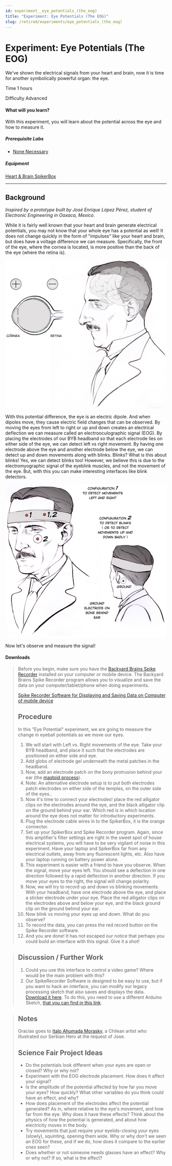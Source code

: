 ```yaml
---
id: experiment__eye_potentials_(the_eog)
title: "Experiment: Eye Potentials (The EOG)"
slug: /retired/experiments/eye_potentials_(the_eog)
---
```


# Experiment: Eye Potentials (The EOG)

We've shown the electrical signals from your heart and brain, now it is time
for another symbolically powerful organ: the eye.

Time  1 hours

Difficulty  Advanced

#### What will you learn?

With this experiment, you will learn about the potential across the eye and
how to measure it.

##### Prerequisite Labs

  * [None Necessary]()

##### Equipment

[Heart & Brain SpikerBox](/products/heartAndBrainSpikerBox)

* * *

## Background

_Inspired by a prototype built by José Enrique López Pérez, student of
Electronic Engineering in Oaxaca, Mexico._

While it is fairly well known that your heart and brain generate electrical
potentials, you may not know that your whole eye has a potential as well! It
does not change quickly in the form of "impulses" like your heart and brain,
but does have a voltage difference we can measure. Specifically, the front of
the eye, where the cornea is located, is more positive than the back of the
eye (where the retina is).

[ ![](./img/Tesla_Eye_Polarity_web.jpg)](img/Tesla_Eye_Polarity_web.jpg)

With this potential difference, the eye is an electric dipole. And when
dipoles move, they cause electric field changes that can be observed. By
moving the eyes from left to right or up and down creates an electrical
deflection we can measure called an electrooculographic signal (EOG). By
placing the electrodes of our BYB headband so that each electrode lies on
either side of the eye, we can detect left vs right movement. By having one
electrode above the eye and another electrode below the eye, we can detect up
and down movements along with blinks. Blinks? What is this about blinks! Yes,
we can detect blinks too! However, we believe this is due to the
electromyographic signal of the eyeblink muscles, and not the movement of the
eye. But, with this you can make interesting interfaces like blink detectors.

[ ![](./img/Tesla_position_Eyes2_web.jpg)](img/Tesla_position_Eyes_web.jpg)

Now let's observe and measure the signal!

#### Downloads

> Before you begin, make sure you have the [Backyard Brains Spike
> Recorder](https://backyardbrains.com/products/spikerecorder) installed on
> your computer or mobile device. The Backyard Brains Spike Recorder program
> allows you to visualize and save the data on your computer/tablet/phone when
> doing experiments.
>
> [Spike Recorder Software for Displaying and Saving Data on Computer of
> mobile device](https://backyardbrains.com/products/spikerecorder)
>
> ## Procedure
>
> In this "Eye Potential" experiment, we are going to measure the change in
> eyeball potentials as we move our eyes.
>
>   1. We will start with Left vs. Right movements of the eye. Take your BYB
> headband, and place it such that the electrodes are positioned on either
> side and eye.
>   2. Add globs of electrode gel underneath the metal patches in the
> headband.
>   3. Now, add an electrode patch on the bony protrusion behind your ear (the
> [mastoid process](http://en.wikipedia.org/wiki/Mastoid_process)).
>   4. Note: An alternative electrode setup is to put both electrodes patch
> electrodes on either side of the temples, on the outer side of the eyes..
>   5. Now it's time to connect your electrodes! place the red alligator clips
> on the electrodes around the eye, and the black alligator clip on the ground
> behind your ear. Which red is in which location around the eye does not
> matter for introductory experiments.
>   6. Plug the electrode cable wires in to the SpikerBox, it is the orange
> connector.
>   7. Set up your SpikerBox and Spike Recorder program. Again, since this
> amplifier's filter settings are right in the sweet spot of house electrical
> systems, you will have to be very vigilant of noise in this experiment. Have
> your laptop and SpikerBox far from any electrical outlets, away from any
> fluorescent lights, etc. Also have your laptop running on battery power
> alone.
>   8. This experiment is easier with a friend to have you observe. When the
> signal, move your eyes left. You should see a deflection in one direction
> followed by a rapid deflection in another direction. If you move your eyes
> to the right, the signal will change polarity.
>   9. Now, we will try to record up and down vs blinking movements. With your
> headband, have one electrode above the eye, and place a sticker electrode
> under your eye. Place the red alligator clips on the electrodes above and
> below your eye, and the black ground clip on the ground behind your ear.
>   10. Now blink vs moving your eyes up and down. What do you observe?
>   11. To record the data, you can press the red record button on the Spike
> Recorder software.
>   12. And you are done! It has not escaped our notice that perhaps you could
> build an interface with this signal. Give it a shot!
>

>
> ## Discussion / Further Work
>
>   1. Could you use this interface to control a video game? Where would be
> the main problem with this?
>   2. Our SpikeRecorder Software is designed to be easy to use, but if you
> want to hack an interface, you can modify our legacy processing sketch that
> also saves and displays the data. [Download it
> here](files/BYB_Heart_Rate_Monitor_Processing_SaveData.pde.zip). To do this,
> you need to use a different Arduino Sketch, [that you can find in this
> link](files/BYB_Heart_Monitor_Arduino_Sketch_timer.ino.zip).
>

>
> ##  Notes
>
> Gracias goes to [Italo Ahumada Morasky](http://www.italoahumada.cl/about/),
> a Chilean artist who illustrated our Serbian Hero at the request of Jose.
>
> ## Science Fair Project Ideas
>
>   * Do the potentials look different when your eyes are open or closed? Why
> or why not?
>   * Experiment with the EOG electrode placement. How does it affect your
> signal?
>   * Is the amplitude of the potential affected by how far you move your
> eyes? How quickly? What other variables do you think could have an effect,
> and why?
>   * How does placement of the electrodes affect the potential generated? As
> in, where relative to the eye's movement, and how far from the eye. Why does
> it have these effects? Think about the physics of how the potential is
> generated, and about how electricity moves in the body.
>   * Try movements that just require your eyelids-closing your eyes (slowly),
> squinting, opening them wide. Why or why don't we seen an EOG for these, and
> if we do, how does it compare to the earlier ones seen?
>   * Does whether or not someone needs glasses have an effect? Why or why
> not? If so, what is the effect?
>